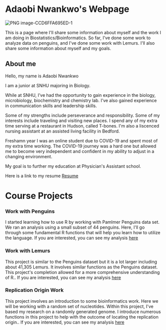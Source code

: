 # Adaobi Nwankwo's Webpage

![PNG image-CCD6FFA695ED-1](https://user-images.githubusercontent.com/122034814/231779291-9fdb245a-33af-46e5-bfd1-cefd343c750f.png)


This is a page where I'll share some information about myself and the work I am doing in Biostatistics/Bioinformatics. So far, I've done some work to analyze data on penguins, and I've done some work with Lemurs. I'll also share some information about myself and my goals. 

## About me
Hello, my name is Adaobi Nwankwo

I am a junior at SNHU majoring in Biology.

While at SNHU, I’ve had the opportunity to gain experience in the biology, microbiology, biochemistry and chemistry lab. I’ve also gained experience in communication skills and leadership skills.

Some of my strengths include perseverance and responsibility. Some of my interests include traveling and visiting new places. I spend any of my extra time serving at a restaurant in Hudson, called T-bones. I'm also a liscenced nursing assistant at an assisted living facility in Bedford. 

Freshamn year I was an online student due to COVID-19 and spent most of my extra time working. The COVID-19 journey was a hard one but allowed me to become very independent and confident in my ability to adjust in a changing environment. 

My goal is to further my education at Physician's Assistant school. 

Here is a link to my resume [Resume](https://github.com/adaobin/adaobin.github.io/files/11052777/Resume.Final.docx)

# Course Projects

### Work with Penguins

I started learning how to use R by working with Pamlmer Penguins data set. We ran an analysis using a small subset of 44 penguins. Here, I'll go through some fundamental R functions that will help you learn how to utilize the language. If you are interested, you can see my analysis [here](https://adaobin.github.io/BiostatisticsAnalysis/PenguinAnalysis.html)

### Work with Lemurs
This project is similar to the Penguins dataset but it is a lot larger including about 41,305 Lemurs. It involves similar functions as the Penguins dataset. This project's completion allowed for a more comprehensive understanding of R.. If you are interested, you can see my analysis [here](https://adaobin.github.io/BiostatisticsAnalysis/Lemurs.html)

### Replication Origin Work
This project involves an introduction to some bioinformatics work. Here we will be working with a random set of nucleotides. Within this project, I've based my research on a randomly generated genome. I introduce numerous functions in this project to help with the outcome of locating the replication origin.. If you are interested, you can see my analysis [here](https://adaobin.github.io/BIO4ST1_Group2/Replication_Adaobi_Nwankwo.html)

